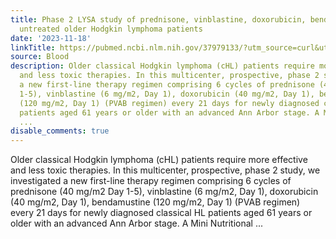 ```yaml
---
title: Phase 2 LYSA study of prednisone, vinblastine, doxorubicin, bendamustine for
  untreated older Hodgkin lymphoma patients
date: '2023-11-18'
linkTitle: https://pubmed.ncbi.nlm.nih.gov/37979133/?utm_source=curl&utm_medium=rss&utm_campaign=journals&utm_content=7603509&fc=None&ff=20231119170622&v=2.17.9.post6+86293ac
source: Blood
description: Older classical Hodgkin lymphoma (cHL) patients require more effective
  and less toxic therapies. In this multicenter, prospective, phase 2 study, we investigated
  a new first-line therapy regimen comprising 6 cycles of prednisone (40 mg/m2 Day
  1-5), vinblastine (6 mg/m2, Day 1), doxorubicin (40 mg/m2, Day 1), bendamustine
  (120 mg/m2, Day 1) (PVAB regimen) every 21 days for newly diagnosed classical HL
  patients aged 61 years or older with an advanced Ann Arbor stage. A Mini Nutritional
  ...
disable_comments: true
---
```

Older classical Hodgkin lymphoma (cHL) patients require more effective and less toxic therapies. In this multicenter, prospective, phase 2 study, we investigated a new first-line therapy regimen comprising 6 cycles of prednisone (40 mg/m2 Day 1-5), vinblastine (6 mg/m2, Day 1), doxorubicin (40 mg/m2, Day 1), bendamustine (120 mg/m2, Day 1) (PVAB regimen) every 21 days for newly diagnosed classical HL patients aged 61 years or older with an advanced Ann Arbor stage. A Mini Nutritional ...